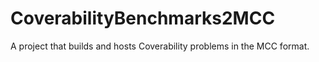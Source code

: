 # CoverabilityBenchmarks2MCC
A project that builds and hosts Coverability problems in the MCC format.
